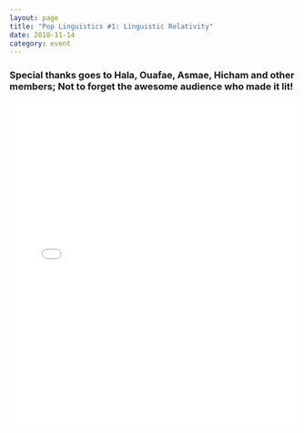 ```yaml
---
layout: page
title: "Pop Linguistics #1: Linguistic Relativity"
date: 2018-11-14
category: event
---
```

<meta property="og:image" content="../../../../../events/poplinguistics/end.jpg">

### Special thanks goes to **Hala**, **Ouafae**, **Asmae**, **Hicham** and other **members**; Not to forget the awesome **audience** who made it lit!

<style>
.responsive-wrap iframe{ max-width: 100%;}
</style>
<div class="responsive-wrap">
<!-- this is the embed code provided by Google -->
  <iframe src="../../../../../events/poplinguistics/linguistic_relativity.html" frameborder="0" width="960" height="569" allowfullscreen="true" mozallowfullscreen="true" webkitallowfullscreen="true"></iframe>
<!-- Google embed ends -->
</div>
